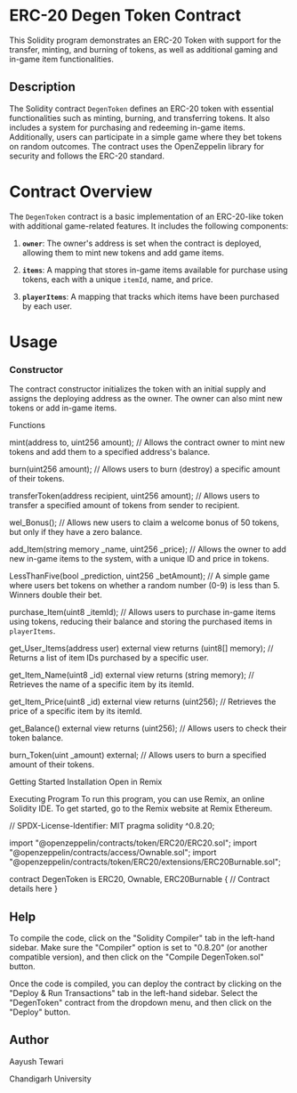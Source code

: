 # ERC-20 Degen Token Contract

This Solidity program demonstrates an ERC-20 Token with support for the transfer, minting, and burning of tokens, as well as additional gaming and in-game item functionalities.

## Description

The Solidity contract `DegenToken` defines an ERC-20 token with essential functionalities such as minting, burning, and transferring tokens. It also includes a system for purchasing and redeeming in-game items. Additionally, users can participate in a simple game where they bet tokens on random outcomes. The contract uses the OpenZeppelin library for security and follows the ERC-20 standard.

# Contract Overview
The `DegenToken` contract is a basic implementation of an ERC-20-like token with additional game-related features. It includes the following components:

1) **`owner`**: The owner's address is set when the contract is deployed, allowing them to mint new tokens and add game items.

2) **`items`**: A mapping that stores in-game items available for purchase using tokens, each with a unique `itemId`, name, and price.

3) **`playerItems`**: A mapping that tracks which items have been purchased by each user.

# Usage

### Constructor

The contract constructor initializes the token with an initial supply and assigns the deploying address as the owner. The owner can also mint new tokens or add in-game items.

Functions

mint(address to, uint256 amount);
// Allows the contract owner to mint new tokens and add them to a specified address's balance.

burn(uint256 amount);
// Allows users to burn (destroy) a specific amount of their tokens.

transferToken(address recipient, uint256 amount);
// Allows users to transfer a specified amount of tokens from sender to recipient.

wel_Bonus();
// Allows new users to claim a welcome bonus of 50 tokens, but only if they have a zero balance.

add_Item(string memory _name, uint256 _price);
// Allows the owner to add new in-game items to the system, with a unique ID and price in tokens.

LessThanFive(bool _prediction, uint256 _betAmount);
// A simple game where users bet tokens on whether a random number (0-9) is less than 5. Winners double their bet.

purchase_Item(uint8 _itemId);
// Allows users to purchase in-game items using tokens, reducing their balance and storing the purchased items in `playerItems`.

get_User_Items(address user) external view returns (uint8[] memory);
// Returns a list of item IDs purchased by a specific user.

get_Item_Name(uint8 _id) external view returns (string memory);
// Retrieves the name of a specific item by its itemId.

get_Item_Price(uint8 _id) external view returns (uint256);
// Retrieves the price of a specific item by its itemId.

get_Balance() external view returns (uint256);
// Allows users to check their token balance.

burn_Token(uint _amount) external;
// Allows users to burn a specified amount of their tokens.

Getting Started
Installation
Open in Remix

Executing Program
To run this program, you can use Remix, an online Solidity IDE. To get started, go to the Remix website at Remix Ethereum.


// SPDX-License-Identifier: MIT
pragma solidity ^0.8.20;

import "@openzeppelin/contracts/token/ERC20/ERC20.sol";
import "@openzeppelin/contracts/access/Ownable.sol";
import "@openzeppelin/contracts/token/ERC20/extensions/ERC20Burnable.sol";

contract DegenToken is ERC20, Ownable, ERC20Burnable {
    // Contract details here
}

## Help
To compile the code, click on the "Solidity Compiler" tab in the left-hand sidebar. Make sure the "Compiler" option is set to "0.8.20" (or another compatible version), and then click on the "Compile DegenToken.sol" button.

Once the code is compiled, you can deploy the contract by clicking on the "Deploy & Run Transactions" tab in the left-hand sidebar. Select the "DegenToken" contract from the dropdown menu, and then click on the "Deploy" button.

## Author

Aayush Tewari

Chandigarh University
